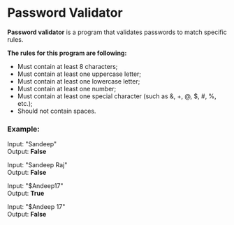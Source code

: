 # Password Validator
**Password validator** is a program that validates passwords to match specific rules. 

**The rules for this program are following:**
-   Must contain at least 8 characters;
-   Must contain at least one uppercase letter;
-   Must contain at least one lowercase letter;
-   Must contain at least one number;
-   Must contain at least one special character (such as &, +, @, $, #, %, etc.); 
-	Should not contain spaces.  
  
  
 ### Example: 
Input: "Sandeep"  
Output: **False**  

Input: "Sandeep Raj"  
Output: **False**  

Input: "$Andeep17"  
Output: **True**  

Input: "$Andeep 17"  
Output: **False**  